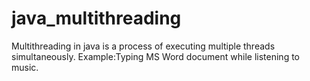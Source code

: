 # java_multithreading
Multithreading in java is a process of executing multiple threads simultaneously.
Example:Typing MS Word document while listening to music.
